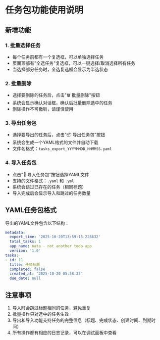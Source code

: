 # 任务包功能使用说明

## 新增功能

### 1. 批量选择任务
- 每个任务前都有一个复选框，可以单独选择任务
- 页面顶部有"全选任务"复选框，可以一键选择/取消选择所有任务
- 当选择部分任务时，全选复选框会显示为半选状态

### 2. 批量删除
- 选择要删除的任务后，点击"🗑️ 批量删除"按钮
- 系统会显示确认对话框，确认后批量删除选中的任务
- 删除操作不可撤销，请谨慎使用

### 3. 导出任务包
- 选择要导出的任务后，点击"📦 导出任务包"按钮
- 系统会生成一个YAML格式的文件并自动下载
- 文件名格式：`tasks_export_YYYYMMDD_HHMMSS.yaml`

### 4. 导入任务包
- 点击"📁 导入任务包"按钮选择YAML文件
- 支持的文件格式：`.yaml` 和 `.yml`
- 系统会跳过已存在的任务（相同标题）
- 导入完成后会显示导入和跳过的任务数量

## YAML任务包格式

导出的YAML文件包含以下结构：

```yaml
metadata:
  export_time: '2025-10-20T13:59:15.228632'
  total_tasks: 1
  app_name: nata - not another todo app
  version: '1.0'
tasks:
- id: 11
  title: 任务标题
  completed: false
  created_at: '2025-10-20 05:58:33'
  due_date: null
```

## 注意事项

1. 导入时会跳过标题相同的任务，避免重复
2. 批量操作只对选中的任务生效
3. 导出和导入功能支持任务的完整信息（标题、完成状态、创建时间、到期时间）
4. 所有操作都有相应的日志记录，可以在调试面板中查看
